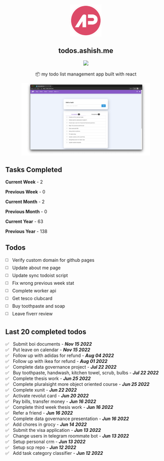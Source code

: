 <p align="center">
  <img src="https://raw.githubusercontent.com/ashishdotme/assets/master/logo.png" alt="drawing" width="100"/>
</p>

<h2 align="center">todos.ashish.me</h2>

<p align="center">
<a href="https://img.shields.io/github/last-commit/ashishdotme/todos.ashish.me?style=for-the-badge"><img src="https://img.shields.io/github/last-commit/ashishdotme/todos.ashish.me?style=for-the-badge"></a>
</p>

<p align="center">📦 my todo list management app built with react </p>

<div style='margin:0 auto;width:80%;'>
  <img src="./assets/todos.png" alt="drawing"/>
</div>

## Tasks Completed

<!-- week starts --><b>Current Week</b> - 2 
 <b>Previous Week</b> - 0<!-- week ends --><br>
<!-- month starts --><b>Current Month</b> - 2 
 <b>Previous Month</b> - 0<!-- month ends --><br>
<!-- year starts --><b>Current Year</b> - 63 
 <b>Previous Year</b> - 138<!-- year ends --><br>

## Todos

<!-- todos starts -->
◻️ &nbsp; Verify custom domain for github pages<br>◻️ &nbsp; Update about me page<br>◻️ &nbsp; Update sync todoist script<br>◻️ &nbsp; Fix wrong previous week stat<br>◻️ &nbsp; Complete worker api<br>◻️ &nbsp; Get tesco clubcard<br>◻️ &nbsp; Buy toothpaste and soap<br>◻️ &nbsp; Leave fiverr review
<!-- todos ends -->

## Last 20 completed todos

<!-- completed starts -->
✅ &nbsp; Submit boi documents - **_Nov 15 2022_**<br>✅ &nbsp; Put leave on calendar - **_Nov 15 2022_**<br>✅ &nbsp; Follow up with adidas for refund - **_Aug 04 2022_**<br>✅ &nbsp; Follow up with ikea for refund - **_Aug 01 2022_**<br>✅ &nbsp; Complete data governance project - **_Jul 22 2022_**<br>✅ &nbsp; Buy toothpaste, handwash, kitchen towel, scrub, bulbs - **_Jul 22 2022_**<br>✅ &nbsp; Complete thesis work - **_Jun 25 2022_**<br>✅ &nbsp; Complete pluralsight more object oriented course - **_Jun 25 2022_**<br>✅ &nbsp; Complete xunit - **_Jun 22 2022_**<br>✅ &nbsp; Activate revolut card - **_Jun 20 2022_**<br>✅ &nbsp; Pay bills, transfer money - **_Jun 16 2022_**<br>✅ &nbsp; Complete third week thesis work - **_Jun 16 2022_**<br>✅ &nbsp; Refer a friend - **_Jun 16 2022_**<br>✅ &nbsp; Complete data governance presentation - **_Jun 16 2022_**<br>✅ &nbsp; Add chores in grocy - **_Jun 14 2022_**<br>✅ &nbsp; Submit the visa application - **_Jun 13 2022_**<br>✅ &nbsp; Change users in telegram roommate bot - **_Jun 13 2022_**<br>✅ &nbsp; Setup personal crm - **_Jun 13 2022_**<br>✅ &nbsp; Setup scp repo - **_Jun 12 2022_**<br>✅ &nbsp; Add task category classifier - **_Jun 12 2022_**
<!-- completed ends -->

